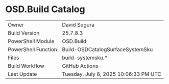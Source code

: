﻿# OSD.Build Catalog

| | |
|-|-|
| Owner | David Segura |
| Build Version | 25.7.8.3 |
| PowerShell Module | OSD.Build |
| PowerShell Function | Build-OSDCatalogSurfaceSystemSku |
| Files | build-systemsku.* |
| Build Workflow | GitHub Actions |
| Last Update | Tuesday, July 8, 2025 10:06:33 PM UTC |
